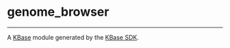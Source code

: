 
# genome_browser
---

A [KBase](https://kbase.us) module generated by the [KBase SDK](https://github.com/kbase/kb_sdk).


